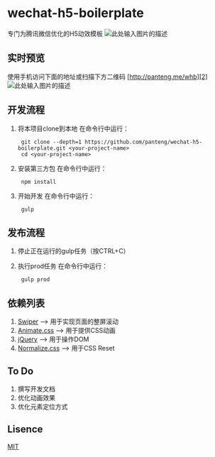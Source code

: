 # wechat-h5-boilerplate
专门为腾讯微信优化的H5动效模板
![此处输入图片的描述][1]

## 实时预览
使用手机访问下面的地址或扫描下方二维码
[http://panteng.me/whb][2]
![此处输入图片的描述][3]

## 开发流程
1. 将本项目clone到本地
   在命令行中运行： 

        git clone --depth=1 https://github.com/panteng/wechat-h5-boilerplate.git <your-project-name>
        cd <your-project-name>

2. 安装第三方包
   在命令行中运行：

        npm install

3. 开始开发
   在命令行中运行：

        gulp

## 发布流程
1. 停止正在运行的gulp任务（按CTRL+C）
2. 执行prod任务
   在命令行中运行：

        gulp prod

## 依赖列表
1. [Swiper][4] --> 用于实现页面的整屏滚动
2. [Animate.css][5] --> 用于提供CSS动画
3. [jQuery][6] --> 用于操作DOM
4. [Normalize.css][7] --> 用于CSS Reset

## To Do
1. 撰写开发文档
2. 优化动画效果
3. 优化元素定位方式

## Lisence
[MIT][8]


  [1]: https://raw.githubusercontent.com/panteng/wechat-h5-boilerplate/master/demo.png
  [2]: http://panteng.me/whb
  [3]: https://raw.githubusercontent.com/panteng/wechat-h5-boilerplate/master/QR-Code.png
  [4]: https://github.com/nolimits4web/swiper/
  [5]: https://github.com/daneden/animate.css
  [6]: https://github.com/jquery/jquery
  [7]: https://github.com/necolas/normalize.css
  [8]: http://opensource.org/licenses/mit-license.html
